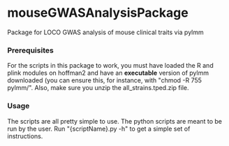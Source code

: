 # mouseGWASAnalysisPackage

Package for LOCO GWAS analysis of mouse clinical traits via pylmm

### Prerequisites

For the scripts in this package to work, you must have loaded the R and plink modules on hoffman2 and have an **executable** version of pylmm downloaded (you can ensure this, for instance, with "chmod -R 755 pylmm/". Also, make sure you unzip the all\_strains.tped.zip file.

### Usage

The scripts are all pretty simple to use. The python scripts are meant to be run by the user. Run "{scriptName}.py -h" to get a simple set of instructions.
